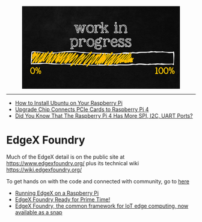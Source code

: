 <!--
Maintainer:   jeffskinnerbox@yahoo.com / www.jeffskinnerbox.me
Version:      0.0.0
-->


<div align="center">
<img src="https://raw.githubusercontent.com/jeffskinnerbox/blog/main/content/images/banners-bkgrds/work-in-progress.jpg" title="These materials require additional work and are not ready for general use." align="center" width=420px height=219px>
</div>


-----




* [How to Install Ubuntu on Your Raspberry Pi](https://www.tomshardware.com/how-to/install-ubuntu-raspberry-pi)
* [Upgrade Chip Connects PCIe Cards to Raspberry Pi 4](https://www.tomshardware.com/news/raspberry-pi-4-pci-express-bridge-is-a-step-closer)
* [Did You Know That The Raspberry Pi 4 Has More SPI, I2C, UART Ports?](https://hackaday.com/2022/02/01/did-you-know-that-the-raspberry-pi-4-has-more-spi-i2c-uart-ports/)



# EdgeX Foundry
Much of the EdgeX detail is on the public site at https://www.edgexfoundry.org/ plus its technical wiki https://wiki.edgexfoundry.org/

To get hands on with the code and connected with community,
go to [here](https://www.edgexfoundry.org/community/#HowToGetStarted)

* [Running EdgeX on a Raspberry Pi](https://www.hackster.io/mhall119/running-edgex-on-a-raspberry-pi-d35dd5)
* [EdgeX Foundry Ready for Prime Time!](https://www.edgexfoundry.org/blog/2019/07/11/edgex-foundry-ready-for-prime-time/)
* [EdgeX Foundry, the common framework for IoT edge computing, now available as a snap](https://ubuntu.com/blog/edgex-foundry-the-common-framework-for-iot-edge-computing-now-available-as-a-snap)


